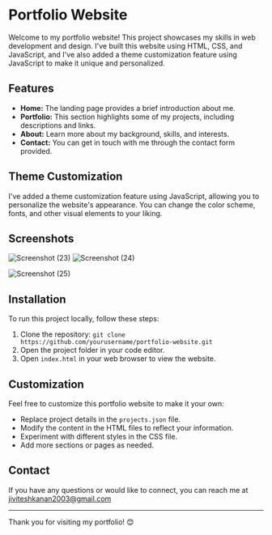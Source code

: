 # Portfolio Website

Welcome to my portfolio website! This project showcases my skills in web development and design. I've built this website using HTML, CSS, and JavaScript, and I've also added a theme customization feature using JavaScript to make it unique and personalized.

## Features

- **Home:** The landing page provides a brief introduction about me.
- **Portfolio:** This section highlights some of my projects, including descriptions and links.
- **About:** Learn more about my background, skills, and interests.
- **Contact:** You can get in touch with me through the contact form provided.

## Theme Customization

I've added a theme customization feature using JavaScript, allowing you to personalize the website's appearance. You can change the color scheme, fonts, and other visual elements to your liking.


## Screenshots
![Screenshot (23)](https://github.com/Jivitesh-kanna/Codsoft-task-1/assets/93578467/306540be-9698-41ed-9217-2270615f11fe)
![Screenshot (24)](https://github.com/Jivitesh-kanna/Codsoft-task-1/assets/93578467/73431ac1-d4a6-4b0a-b34c-90b44312a337)

![Screenshot (25)](https://github.com/Jivitesh-kanna/Codsoft-task-1/assets/93578467/5a4a5bc3-d153-42db-8c0b-7757d396afeb)


## Installation

To run this project locally, follow these steps:

1. Clone the repository: `git clone https://github.com/yourusername/portfolio-website.git`
2. Open the project folder in your code editor.
3. Open `index.html` in your web browser to view the website.

## Customization

Feel free to customize this portfolio website to make it your own:

- Replace project details in the `projects.json` file.
- Modify the content in the HTML files to reflect your information.
- Experiment with different styles in the CSS file.
- Add more sections or pages as needed.

## Contact

If you have any questions or would like to connect, you can reach me at jiviteshkanan2003@gmail.com

---

Thank you for visiting my portfolio! 😊

